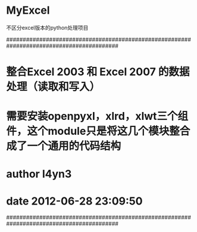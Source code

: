 MyExcel
=======

不区分excel版本的python处理项目

########################################################################################## 
# 整合Excel 2003 和 Excel 2007 的数据处理（读取和写入）
# 需要安装openpyxl，xlrd，xlwt三个组件，这个module只是将这几个模块整合成了一个通用的代码结构
# author  l4yn3
# date    2012-06-28 23:09:50
##########################################################################################